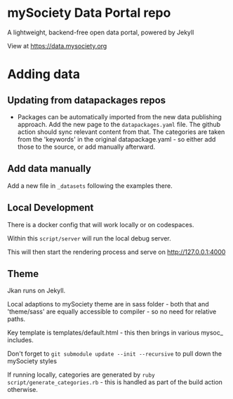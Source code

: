 # mySociety Data Portal repo

A lightweight, backend-free open data portal, powered by Jekyll

View at https://data.mysociety.org

# Adding data

## Updating from datapackages repos

* Packages can be automatically imported from the new data publishing approach. Add the new page to the `datapackages.yaml` file. The github action should sync relevant content from that. The categories are taken from the 'keywords' in the original datapackage.yaml - so either add those to the source, or add manually afterward. 

## Add data manually

Add a new file in `_datasets` following the examples there. 

## Local Development

There is a docker config that will work locally or on codespaces. 

Within this `script/server` will run the local debug server.

This will then start the rendering process and serve on http://127.0.0.1:4000

## Theme

Jkan runs on Jekyll.

Local adaptions to mySociety theme are in sass folder - both that and 'theme/sass' are equally accessible to compiler - so no need for relative paths. 

Key template is templates/default.html - this then brings in various mysoc_ includes. 

Don't forget to `git submodule update --init --recursive` to pull down the mySociety styles

If running locally, categories are generated by `ruby script/generate_categories.rb` - this is handled as part of the build action otherwise. 